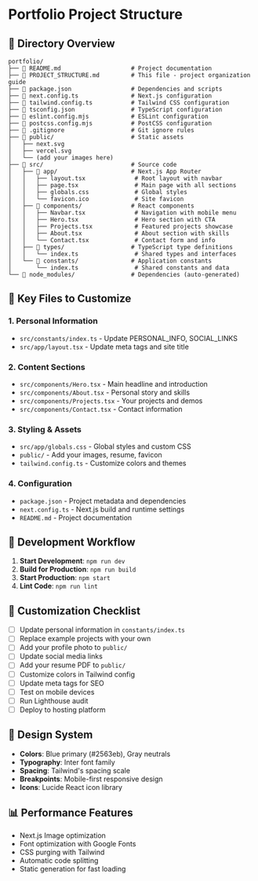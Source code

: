 # Portfolio Project Structure

## 📁 Directory Overview

```
portfolio/
├── 📄 README.md                    # Project documentation
├── 📄 PROJECT_STRUCTURE.md         # This file - project organization guide
├── 📄 package.json                 # Dependencies and scripts
├── 📄 next.config.ts               # Next.js configuration
├── 📄 tailwind.config.ts           # Tailwind CSS configuration
├── 📄 tsconfig.json                # TypeScript configuration
├── 📄 eslint.config.mjs            # ESLint configuration
├── 📄 postcss.config.mjs           # PostCSS configuration
├── 📄 .gitignore                   # Git ignore rules
├── 📁 public/                      # Static assets
│   ├── next.svg
│   ├── vercel.svg
│   └── (add your images here)
├── 📁 src/                         # Source code
│   ├── 📁 app/                     # Next.js App Router
│   │   ├── layout.tsx              # Root layout with navbar
│   │   ├── page.tsx                # Main page with all sections
│   │   ├── globals.css             # Global styles
│   │   └── favicon.ico             # Site favicon
│   ├── 📁 components/              # React components
│   │   ├── Navbar.tsx              # Navigation with mobile menu
│   │   ├── Hero.tsx                # Hero section with CTA
│   │   ├── Projects.tsx            # Featured projects showcase
│   │   ├── About.tsx               # About section with skills
│   │   └── Contact.tsx             # Contact form and info
│   ├── 📁 types/                   # TypeScript type definitions
│   │   └── index.ts                # Shared types and interfaces
│   └── 📁 constants/               # Application constants
│       └── index.ts                # Shared constants and data
└── 📁 node_modules/                # Dependencies (auto-generated)
```

## 🎯 Key Files to Customize

### 1. Personal Information
- `src/constants/index.ts` - Update PERSONAL_INFO, SOCIAL_LINKS
- `src/app/layout.tsx` - Update meta tags and site title

### 2. Content Sections
- `src/components/Hero.tsx` - Main headline and introduction
- `src/components/About.tsx` - Personal story and skills
- `src/components/Projects.tsx` - Your projects and demos
- `src/components/Contact.tsx` - Contact information

### 3. Styling & Assets
- `src/app/globals.css` - Global styles and custom CSS
- `public/` - Add your images, resume, favicon
- `tailwind.config.ts` - Customize colors and themes

### 4. Configuration
- `package.json` - Project metadata and dependencies
- `next.config.ts` - Next.js build and runtime settings
- `README.md` - Project documentation

## 🚀 Development Workflow

1. **Start Development**: `npm run dev`
2. **Build for Production**: `npm run build`
3. **Start Production**: `npm start`
4. **Lint Code**: `npm run lint`

## 📝 Customization Checklist

- [ ] Update personal information in `constants/index.ts`
- [ ] Replace example projects with your own
- [ ] Add your profile photo to `public/`
- [ ] Update social media links
- [ ] Add your resume PDF to `public/`
- [ ] Customize colors in Tailwind config
- [ ] Update meta tags for SEO
- [ ] Test on mobile devices
- [ ] Run Lighthouse audit
- [ ] Deploy to hosting platform

## 🎨 Design System

- **Colors**: Blue primary (#2563eb), Gray neutrals
- **Typography**: Inter font family
- **Spacing**: Tailwind's spacing scale
- **Breakpoints**: Mobile-first responsive design
- **Icons**: Lucide React icon library

## 📊 Performance Features

- Next.js Image optimization
- Font optimization with Google Fonts
- CSS purging with Tailwind
- Automatic code splitting
- Static generation for fast loading
